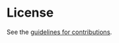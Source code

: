 # License

See the
[guidelines for contributions](https://github.com/martinthomson/is-the-future/blob/master/CONTRIBUTING.md).
